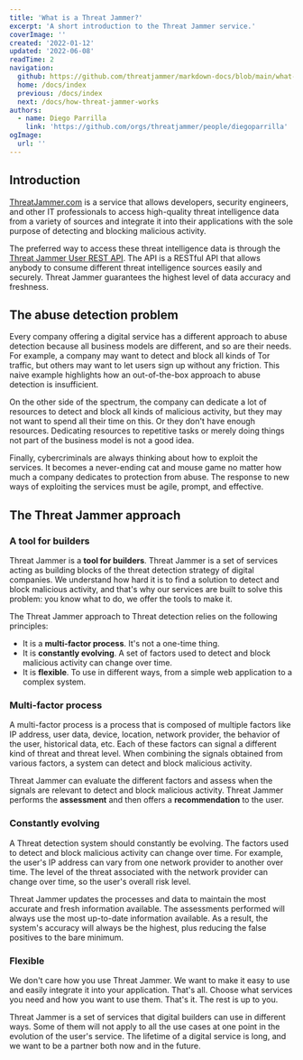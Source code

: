 ```yaml
---
title: 'What is a Threat Jammer?'
excerpt: 'A short introduction to the Threat Jammer service.'
coverImage: ''
created: '2022-01-12'
updated: '2022-06-08'
readTime: 2
navigation:
  github: https://github.com/threatjammer/markdown-docs/blob/main/what-is-threat-jammer.md
  home: /docs/index
  previous: /docs/index
  next: /docs/how-threat-jammer-works
authors:
  - name: Diego Parrilla
    link: 'https://github.com/orgs/threatjammer/people/diegoparrilla'
ogImage:
  url: ''
---
```


## Introduction

[ThreatJammer.com](https://threatjammer.com) is a service that allows developers, security engineers, and other IT professionals to access high-quality threat intelligence data from a variety of sources and integrate it into their applications with the sole purpose of detecting and blocking malicious activity.

The preferred way to access these threat intelligence data is through the [Threat Jammer User REST API](/docs/introduction-threat-jammer-user-api). The API is a RESTful API that allows anybody to consume different threat intelligence sources easily and securely. Threat Jammer guarantees the highest level of data accuracy and freshness.

## The abuse detection problem

Every company offering a digital service has a different approach to abuse detection because all business models are different, and so are their needs. For example, a company may want to detect and block all kinds of Tor traffic, but others may want to let users sign up without any friction. This naive example highlights how an out-of-the-box approach to abuse detection is insufficient. 

On the other side of the spectrum, the company can dedicate a lot of resources to detect and block all kinds of malicious activity, but they may not want to spend all their time on this. Or they don't have enough resources. Dedicating resources to repetitive tasks or merely doing things not part of the business model is not a good idea.

Finally, cybercriminals are always thinking about how to exploit the services. It becomes a never-ending cat and mouse game no matter how much a company dedicates to protection from abuse. The response to new ways of exploiting the services must be agile, prompt, and effective.

## The Threat Jammer approach

### A tool for builders
Threat Jammer is a **tool for builders**. Threat Jammer is a set of services acting as building blocks of the threat detection strategy of digital companies. We understand how hard it is to find a solution to detect and block malicious activity, and that's why our services are built to solve this problem: you know what to do, we offer the tools to make it. 

The Threat Jammer approach to Threat detection relies on the following principles:
- It is a **multi-factor process**. It's not a one-time thing.
- It is **constantly evolving**. A set of factors used to detect and block malicious activity can change over time.
- It is **flexible**. To use in different ways, from a simple web application to a complex system.

### Multi-factor process

A multi-factor process is a process that is composed of multiple factors like IP address, user data, device, location, network provider, the behavior of the user, historical data, etc. Each of these factors can signal a different kind of threat and threat level. When combining the signals obtained from various factors, a system can detect and block malicious activity.

Threat Jammer can evaluate the different factors and assess when the signals are relevant to detect and block malicious activity. Threat Jammer performs the **assessment** and then offers a **recommendation** to the user.

### Constantly evolving

A Threat detection system should constantly be evolving. The factors used to detect and block malicious activity can change over time. For example, the user's IP address can vary from one network provider to another over time. The level of the threat associated with the network provider can change over time, so the user's overall risk level.

Threat Jammer updates the processes and data to maintain the most accurate and fresh information available. The assessments performed will always use the most up-to-date information available. As a result, the system's accuracy will always be the highest, plus reducing the false positives to the bare minimum.

### Flexible

We don't care how you use Threat Jammer. We want to make it easy to use and easily integrate it into your application. That's all. Choose what services you need and how you want to use them. That's it. The rest is up to you.

Threat Jammer is a set of services that digital builders can use in different ways. Some of them will not apply to all the use cases at one point in the evolution of the user's service. The lifetime of a digital service is long, and we want to be a partner both now and in the future.
